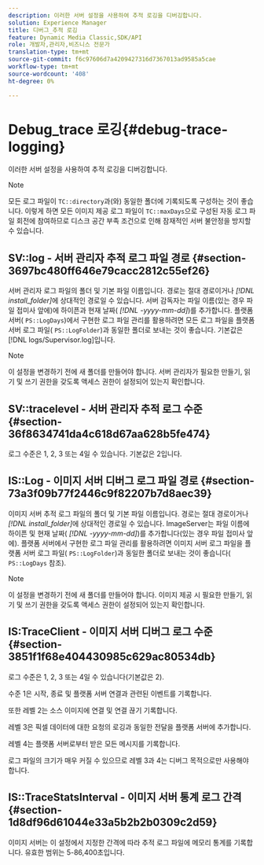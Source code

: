 ```yaml
---
description: 이러한 서버 설정을 사용하여 추적 로깅을 디버깅합니다.
solution: Experience Manager
title: 디버그_추적 로깅
feature: Dynamic Media Classic,SDK/API
role: 개발자,관리자,비즈니스 전문가
translation-type: tm+mt
source-git-commit: f6c97606d7a4209427316d7367013ad9585a5cae
workflow-type: tm+mt
source-wordcount: '408'
ht-degree: 0%

---
```



# Debug_trace 로깅{#debug-trace-logging}

이러한 서버 설정을 사용하여 추적 로깅을 디버깅합니다.

>[!NOTE]
>
>모든 로그 파일이 `TC::directory`과(와) 동일한 폴더에 기록되도록 구성하는 것이 좋습니다. 이렇게 하면 모든 이미지 제공 로그 파일이 `TC::maxDays`으로 구성된 자동 로그 파일 회전에 참여하므로 디스크 공간 부족 조건으로 인해 잠재적인 서버 불안정을 방지할 수 있습니다.

## SV::log - 서버 관리자 추적 로그 파일 경로 {#section-3697bc480ff646e79cacc2812c55ef26}

서버 관리자 로그 파일의 폴더 및 기본 파일 이름입니다. 경로는 절대 경로이거나 *[!DNL install_folder]*&#x200B;에 상대적인 경로일 수 있습니다. 서버 감독자는 파일 이름(있는 경우 파일 접미사 앞에)에 하이픈과 현재 날짜( *[!DNL -yyyy-mm-dd]*)를 추가합니다. 플랫폼 서버( `PS::LogDays`)에서 구현한 로그 파일 관리를 활용하려면 모든 로그 파일을 플랫폼 서버 로그 파일( `PS::LogFolder`)과 동일한 폴더로 보내는 것이 좋습니다. 기본값은 [!DNL logs/Supervisor.log]입니다.

>[!NOTE]
>
>이 설정을 변경하기 전에 새 폴더를 만들어야 합니다. 서버 관리자가 필요한 만들기, 읽기 및 쓰기 권한을 갖도록 액세스 권한이 설정되어 있는지 확인합니다.

## SV::tracelevel - 서버 관리자 추적 로그 수준 {#section-36f8634741da4c618d67aa628b5fe474}

로그 수준은 1, 2, 3 또는 4일 수 있습니다. 기본값은 2입니다.

## IS::Log - 이미지 서버 디버그 로그 파일 경로 {#section-73a3f09b77f2446c9f82207b7d8aec39}

이미지 서버 추적 로그 파일의 폴더 및 기본 파일 이름입니다. 경로는 절대 경로이거나 *[!DNL install_folder]*&#x200B;에 상대적인 경로일 수 있습니다. ImageServer는 파일 이름에 하이픈 및 현재 날짜( *[!DNL -yyyy-mm-dd]*)를 추가합니다(있는 경우 파일 접미사 앞에). 플랫폼 서버에서 구현한 로그 파일 관리를 활용하려면 이미지 서버 로그 파일을 플랫폼 서버 로그 파일( `PS::LogFolder`)과 동일한 폴더로 보내는 것이 좋습니다( `PS::LogDays` 참조).

>[!NOTE]
>
>이 설정을 변경하기 전에 새 폴더를 만들어야 합니다. 이미지 제공 시 필요한 만들기, 읽기 및 쓰기 권한을 갖도록 액세스 권한이 설정되어 있는지 확인합니다.

## IS:TraceClient - 이미지 서버 디버그 로그 수준 {#section-3851f1f68e404430985c629ac80534db}

로그 수준은 1, 2, 3 또는 4일 수 있습니다(기본값은 2).

수준 1은 시작, 종료 및 플랫폼 서버 연결과 관련된 이벤트를 기록합니다.

또한 레벨 2는 소스 이미지에 연결 및 연결 끊기 기록합니다.

레벨 3은 픽셀 데이터에 대한 요청의 로깅과 동일한 전달을 플랫폼 서버에 추가합니다.

레벨 4는 플랫폼 서버로부터 받은 모든 메시지를 기록합니다.

로그 파일의 크기가 매우 커질 수 있으므로 레벨 3과 4는 디버그 목적으로만 사용해야 합니다.

## IS::TraceStatsInterval - 이미지 서버 통계 로그 간격 {#section-1d8df96d61044e33a5b2b2b0309c2d59}

이미지 서버는 이 설정에서 지정한 간격에 따라 추적 로그 파일에 메모리 통계를 기록합니다. 유효한 범위는 5-86,400초입니다.
